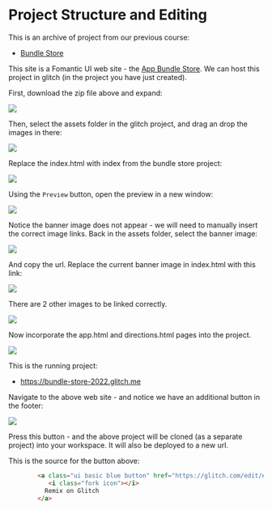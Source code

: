 # Project Structure and Editing

This is an archive of project from our previous course:

- [Bundle Store](archives/bundle-store.zip)

This site is a Fomantic UI web site - the [App Bundle Store](archives/bundle-store/index.html). We can host this project in glitch (in the project you have just created).

First, download the zip file above and expand:

![](img/21.png)

Then, select the assets folder in the glitch project, and drag an drop the images in there:

![](img/21x.png)

Replace the index.html with index from the bundle store project:

![](img/23.png)

Using the `Preview` button, open the preview in a new window:

![](img/38.png)

Notice the banner image does not appear - we will need to manually insert the correct image links. Back in the assets folder, select the banner image:

![](img/24.png)

And copy the url. Replace the current banner image in index.html with this link:

![](img/25.png)

There are 2 other images to be linked correctly.

![](img/40.png)

Now incorporate the app.html and directions.html pages into the project. 

![](img/28.png)

This is the running project:

- https://bundle-store-2022.glitch.me

Navigate to the above web site - and notice we have an additional button in the footer:

![](img/29.png)

Press this button - and the above project will be cloned (as a separate project) into your workspace. It will also be deployed to a new url.

This is the source for the button above:

~~~html
        <a class="ui basic blue button" href="https://glitch.com/edit/#!/remix/bundle-store">
           <i class="fork icon"></i> 
          Remix on Glitch
        </a>
~~~




